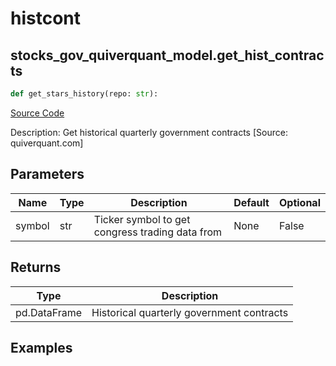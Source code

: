 # histcont

## stocks_gov_quiverquant_model.get_hist_contracts

```python
def get_stars_history(repo: str):
```
[Source Code](https://github.com/OpenBB-finance/OpenBBTerminal/tree/main/openbb_terminal/stocks/government/quiverquant_model.py#L138)

Description: Get historical quarterly government contracts [Source: quiverquant.com]

## Parameters

| Name | Type | Description | Default | Optional |
| ---- | ---- | ----------- | ------- | -------- |
| symbol | str | Ticker symbol to get congress trading data from | None | False |

## Returns

| Type | Description |
| ---- | ----------- |
| pd.DataFrame | Historical quarterly government contracts |

## Examples

